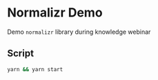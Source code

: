 # Normalizr Demo

Demo `normalizr` library during knowledge webinar

## Script

```sh
yarn && yarn start
```
